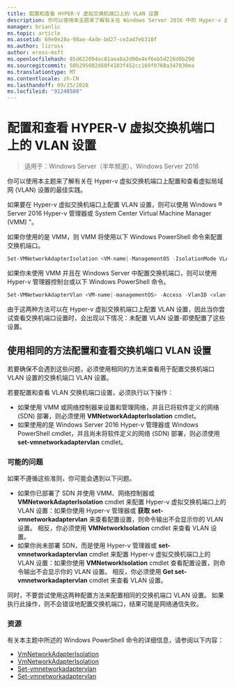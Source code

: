 ```yaml
---
title: 配置和查看 HYPER-V 虚拟交换机端口上的 VLAN 设置
description: 你可以使用本主题来了解有关在 Windows Server 2016 中的 Hyper-v 虚拟交换机端口上配置和查看虚拟局域网 (VLAN) 设置的最佳实践。
manager: brianlic
ms.topic: article
ms.assetid: 69e0e28a-98ae-4ade-bd27-ce2ad7eb310f
ms.author: lizross
author: eross-msft
ms.openlocfilehash: 85d622094ac81aea8a2d90e4ef6eb5d226d0b290
ms.sourcegitcommit: 50b295002d60f4183f452cc169f0768a347830ea
ms.translationtype: MT
ms.contentlocale: zh-CN
ms.lasthandoff: 09/25/2020
ms.locfileid: "91248580"
---
```

# <a name="configure-and-view-vlan-settings-on-hyper-v-virtual-switch-ports"></a>配置和查看 HYPER-V 虚拟交换机端口上的 VLAN 设置

>适用于：Windows Server（半年频道）、Windows Server 2016

你可以使用本主题来了解有关在 Hyper-v 虚拟交换机端口上配置和查看虚拟局域网 (VLAN) 设置的最佳实践。

如果要在 Hyper-v 虚拟交换机端口上配置 VLAN 设置，则可以使用 Windows &reg; Server 2016 Hyper-v 管理器或 System Center Virtual Machine Manager (VMM) "。

如果你使用的是 VMM，则 VMM 将使用以下 Windows PowerShell 命令来配置交换机端口。

```powershell
Set-VMNetworkAdapterIsolation <VM-name|-ManagementOS -IsolationMode VLAN -DefaultIsolationID <vlan-value> -AllowUntaggedTraffic $True
```
如果你未使用 VMM 并且在 Windows Server 中配置交换机端口，则可以使用 Hyper-v 管理器控制台或以下 Windows PowerShell 命令。
```powershell
Set-VMNetworkAdapterVlan <VM-name|-managementOS> -Access -VlanID <vlan-value>
```

由于这两种方法可以在 Hyper-v 虚拟交换机端口上配置 VLAN 设置，因此当你尝试查看交换机端口设置时，会出现以下情况：未配置 VLAN 设置-即使配置了这些设置。

## <a name="use-the-same-method-to-configure-and-view-switch-port-vlan-settings"></a>使用相同的方法配置和查看交换机端口 VLAN 设置

若要确保不会遇到这些问题，必须使用相同的方法来查看用于配置交换机端口 VLAN 设置的交换机端口 VLAN 设置。

若要配置和查看 VLAN 交换机端口设置，必须执行以下操作：

- 如果使用 VMM 或网络控制器来设置和管理网络，并且已将软件定义的网络 (SDN) 部署，则必须使用 **VMNetworkAdapterIsolation** cmdlet。
- 如果使用的是 Windows Server 2016 Hyper-v 管理器或 Windows PowerShell cmdlet，并且尚未将软件定义的网络 (SDN) 部署，则必须使用 **set-vmnetworkadaptervlan** cmdlet。

### <a name="possible-issues"></a>可能的问题

如果不遵循这些准则，你可能会遇到以下问题。

- 如果你已部署了 SDN 并使用 VMM、网络控制器或 **VMNetworkAdapterIsolation** cmdlet 来配置 Hyper-v 虚拟交换机端口上的 VLAN 设置：如果你使用 Hyper-v 管理器或 **获取 set-vmnetworkadaptervlan** 来查看配置设置，则命令输出不会显示你的 VLAN 设置。 相反，你必须使用 **VMNetworkIsolation** cmdlet 来查看 VLAN 设置。
- 如果你尚未部署 SDN，而是使用 Hyper-v 管理器或 **set-vmnetworkadaptervlan** cmdlet 来配置 Hyper-v 虚拟交换机端口上的 VLAN 设置：如果你使用 **VMNetworkIsolation** cmdlet 查看配置设置，则命令输出不会显示你的 VLAN 设置。 相反，你必须使用 **Get set-vmnetworkadaptervlan** cmdlet 来查看 VLAN 设置。

同时，不要尝试使用这两种配置方法来配置相同的交换机端口 VLAN 设置。 如果执行此操作，则不会错误地配置交换机端口，结果可能是网络通信失败。

### <a name="resources"></a>资源

有关本主题中所述的 Windows PowerShell 命令的详细信息，请参阅以下内容：

- [VmNetworkAdapterIsolation](/powershell/module/hyper-v/set-vmnetworkadapterisolation?view=win10-ps)
- [VmNetworkAdapterIsolation](/powershell/module/hyper-v/get-vmnetworkadapterisolation?view=win10-ps)
- [Set-vmnetworkadaptervlan](/powershell/module/hyper-v/set-vmnetworkadaptervlan?view=win10-ps)
- [Set-vmnetworkadaptervlan](/powershell/module/hyper-v/get-vmnetworkadaptervlan?view=win10-ps)
